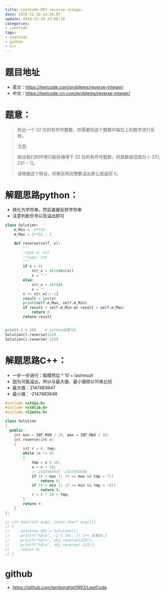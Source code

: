 ```yaml
---
title: LeetCode-007-reverse-integer
date: 2018-12-16 14:26:07
update: 2018-12-19 23:08:10
categories:
- LeetCode
tags:
- LeetCode
- python
- C++
---
```


# 题目地址
- 英文：https://leetcode.com/problems/reverse-integer/
- 中文：https://leetcode-cn.com/problems/reverse-integer/

# 题意：
> 给出一个 32 位的有符号整数，你需要将这个整数中每位上的数字进行反转。
> 
> 注意:
>
> 假设我们的环境只能存储得下 32 位的有符号整数，则其数值范围为 [−231,  231 − 1]。
> 
> 请根据这个假设，如果反转后整数溢出那么就返回 0。

# 解题思路python：
- 转化为字符串，然后直接反转字符串
- 注意判断负号以及溢出即可
<!--python0-->
```python
class Solution:
    m_Min = -2**31
    m_Max = 2**31 - 1

    def reverse(self, x):
        """
        :type x: int
        :rtype: int
        """
        if x < 0:
            str_x = str(abs(x))
            x = "-"
        else:
            str_x = str(x)
            x = ""
        x += str_x[::-1]
        result = int(x)
        print(self.m_Max, self.m_Min)
        if result < self.m_Min or result > self.m_Max:
            return 0
        return result


print(-2 % 10)    # python结果为8
Solution().reverse(123)
Solution().reverse(-123)

```

# 解题思路C++：
- 一步一步进行：取模然后 * 10 + lastresult
- 因为可能溢出，所以与最大值、最小值除以10来比较
- 最大值：2147483647 
- 最小值：-2147483648
<!--c++0-->
```C++
#include <stdio.h>
#include <stdlib.h>
#include <limits.h>

class Solution
{
  public:
    int min = INT_MIN / 10, max = INT_MAX / 10;
    int reverse(int x)
    {
        int r = 0, tmp;
        while (x != 0)
        {
            tmp = x % 10;
            x = x / 10;
            // 2147483647 -2147483648
            if (r > max || (r == max && tmp > 7))
                return 0;
            if (r < min || (r == min && tmp < -8))
                return 0;
            r = r * 10 + tmp;
        }
        return r;
    }
};

// int main(int argc, const char* argv[])
// {
//     Solution obj = Solution();
//     printf("%d\n", -2 % 10); // C++ 结果为-2
//     printf("%d\n", obj.reverse(123));
//     printf("%d\n", obj.reverse(-123));
//     return 0;
// }

```

# github
- https://github.com/lamborghini1993/LeetCode

